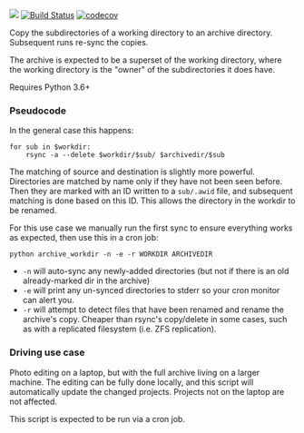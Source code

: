 [![](https://img.shields.io/badge/python-3.6+-blue.svg)](https://www.python.org/downloads/)
[![Build Status](https://travis-ci.com/alugowski/archive-workdir.svg?branch=main)](https://travis-ci.com/alugowski/archive-workdir)
[![codecov](https://codecov.io/gh/alugowski/archive-workdir/branch/main/graph/badge.svg?token=u3y0dvhZkp)](https://codecov.io/gh/alugowski/archive-workdir)

Copy the subdirectories of a working directory to an archive directory. Subsequent runs re-sync the copies.

The archive is expected to be a superset of the working directory, where the working directory is the "owner"
of the subdirectories it does have.

Requires Python 3.6+

### Pseudocode

In the general case this happens:
```
for sub in $workdir:
    rsync -a --delete $workdir/$sub/ $archivedir/$sub 
```

The matching of source and destination is slightly more powerful.
Directories are matched by name only if they have not been seen before. Then they are marked with an
ID written to a `sub/.awid` file, and subsequent matching is done based on this ID. This allows the
directory in the workdir to be renamed.

For this use case we manually run the first sync to ensure everything works as expected, then use this in a cron job:

```
python archive_workdir -n -e -r WORKDIR ARCHIVEDIR
```
 * `-n` will auto-sync any newly-added directories (but not if there is an old already-marked dir in the archive)
 * `-e` will print any un-synced directories to stderr so your cron monitor can alert you.
 * `-r` will attempt to detect files that have been renamed and rename the archive's copy. Cheaper than rsync's copy/delete in some cases, such as with a replicated filesystem (i.e. ZFS replication).

### Driving use case

Photo editing on a laptop, but with the full archive living on a larger machine.
The editing can be fully done locally, and this script will automatically update the changed
projects. Projects not on the laptop are not affected.

This script is expected to be run via a cron job.
